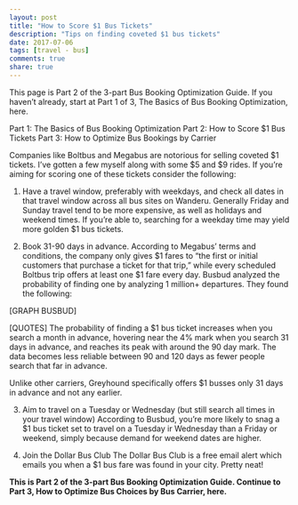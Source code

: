 ```yaml
---
layout: post
title: "How to Score $1 Bus Tickets"
description: "Tips on finding coveted $1 bus tickets"
date: 2017-07-06
tags: [travel - bus]
comments: true
share: true
---
```


This page is Part 2 of the 3-part Bus Booking Optimization Guide. If you haven’t already, start at Part 1 of 3, The Basics of Bus Booking Optimization, here. 

Part 1: The Basics of Bus Booking Optimization
Part 2: How to Score $1 Bus Tickets
Part 3: How to Optimize Bus Bookings by Carrier

Companies like Boltbus and Megabus are notorious for selling coveted $1 tickets. I’ve gotten a few myself along with some $5 and $9 rides. If you’re aiming for scoring one of these tickets consider the following: 

1. Have a travel window, preferably with weekdays, and check all dates in that travel window across all bus sites on Wanderu. Generally Friday and Sunday travel tend to be more expensive, as well as holidays and weekend times. If you’re able to, searching for a weekday time may yield more golden $1 bus tickets. 

2. Book 31-90 days in advance. According to Megabus’ terms and conditions, the company only gives $1 fares to “the first or initial customers that purchase a ticket for that trip,” while every scheduled Boltbus trip offers at least one $1 fare every day. Busbud analyzed the probability of finding one by analyzing 1 million+ departures. They found the following:

[GRAPH BUSBUD] 

[QUOTES]
The probability of finding a $1 bus ticket increases when you search a month in advance, hovering near the 4% mark when you search 31 days in advance, and reaches its peak with around the 90 day mark. The data becomes less reliable between 90 and 120 days as fewer people search that far in advance.

Unlike other carriers, Greyhound specifically offers $1 busses only 31 days in advance and not any earlier. 

3. Aim to travel on a Tuesday or Wednesday (but still search all times in your travel window)
According to Busbud, you’re more likely to snag a $1 bus ticket set to travel on a Tuesday ir Wednesday than a Friday or weekend, simply because demand for weekend dates are higher.

4. Join the Dollar Bus Club
The Dollar Bus Club is a free email alert which emails you when a $1 bus fare was found in your city. Pretty neat!

__This is Part 2 of the 3-part Bus Booking Optimization Guide. Continue to Part 3, How to Optimize Bus Choices by Bus Carrier, here.__